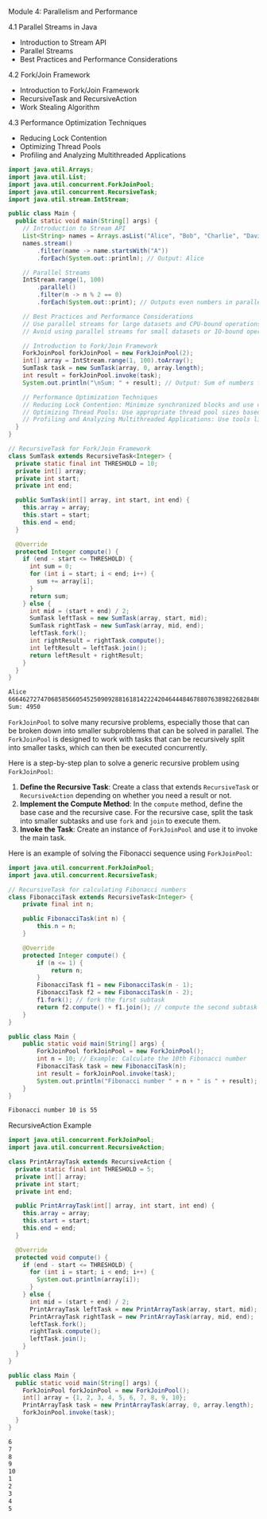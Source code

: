 Module 4: Parallelism and Performance

4.1 Parallel Streams in Java
- Introduction to Stream API
- Parallel Streams
- Best Practices and Performance Considerations

4.2 Fork/Join Framework
- Introduction to Fork/Join Framework
- RecursiveTask and RecursiveAction
- Work Stealing Algorithm

4.3 Performance Optimization Techniques
- Reducing Lock Contention
- Optimizing Thread Pools
- Profiling and Analyzing Multithreaded Applications


```java
import java.util.Arrays;
import java.util.List;
import java.util.concurrent.ForkJoinPool;
import java.util.concurrent.RecursiveTask;
import java.util.stream.IntStream;

public class Main {
  public static void main(String[] args) {
    // Introduction to Stream API
    List<String> names = Arrays.asList("Alice", "Bob", "Charlie", "David", "Eve");
    names.stream()
        .filter(name -> name.startsWith("A"))
        .forEach(System.out::println); // Output: Alice

    // Parallel Streams
    IntStream.range(1, 100)
        .parallel()
        .filter(n -> n % 2 == 0)
        .forEach(System.out::print); // Outputs even numbers in parallel

    // Best Practices and Performance Considerations
    // Use parallel streams for large datasets and CPU-bound operations
    // Avoid using parallel streams for small datasets or IO-bound operations

    // Introduction to Fork/Join Framework
    ForkJoinPool forkJoinPool = new ForkJoinPool(2);
    int[] array = IntStream.range(1, 100).toArray();
    SumTask task = new SumTask(array, 0, array.length);
    int result = forkJoinPool.invoke(task);
    System.out.println("\nSum: " + result); // Output: Sum of numbers from 1 to 99

    // Performance Optimization Techniques
    // Reducing Lock Contention: Minimize synchronized blocks and use concurrent collections
    // Optimizing Thread Pools: Use appropriate thread pool sizes based on the workload
    // Profiling and Analyzing Multithreaded Applications: Use tools like VisualVM, JProfiler, etc.
  }
}

// RecursiveTask for Fork/Join Framework
class SumTask extends RecursiveTask<Integer> {
  private static final int THRESHOLD = 10;
  private int[] array;
  private int start;
  private int end;

  public SumTask(int[] array, int start, int end) {
    this.array = array;
    this.start = start;
    this.end = end;
  }

  @Override
  protected Integer compute() {
    if (end - start <= THRESHOLD) {
      int sum = 0;
      for (int i = start; i < end; i++) {
        sum += array[i];
      }
      return sum;
    } else {
      int mid = (start + end) / 2;
      SumTask leftTask = new SumTask(array, start, mid);
      SumTask rightTask = new SumTask(array, mid, end);
      leftTask.fork();
      int rightResult = rightTask.compute();
      int leftResult = leftTask.join();
      return leftResult + rightResult;
    }
  }
}
```
```bash
Alice
6664627274706858566054525090928816181422242046444846788076389822682848642409694323436283081210
Sum: 4950
```

`ForkJoinPool` to solve many recursive problems, especially those that can be broken down into smaller subproblems that can be solved in parallel. The `ForkJoinPool` is designed to work with tasks that can be recursively split into smaller tasks, which can then be executed concurrently.

Here is a step-by-step plan to solve a generic recursive problem using `ForkJoinPool`:

1. **Define the Recursive Task**: Create a class that extends `RecursiveTask` or `RecursiveAction` depending on whether you need a result or not.
2. **Implement the Compute Method**: In the `compute` method, define the base case and the recursive case. For the recursive case, split the task into smaller subtasks and use `fork` and `join` to execute them.
3. **Invoke the Task**: Create an instance of `ForkJoinPool` and use it to invoke the main task.

Here is an example of solving the Fibonacci sequence using `ForkJoinPool`:

```java
import java.util.concurrent.ForkJoinPool;
import java.util.concurrent.RecursiveTask;

// RecursiveTask for calculating Fibonacci numbers
class FibonacciTask extends RecursiveTask<Integer> {
    private final int n;

    public FibonacciTask(int n) {
        this.n = n;
    }

    @Override
    protected Integer compute() {
        if (n <= 1) {
            return n;
        }
        FibonacciTask f1 = new FibonacciTask(n - 1);
        FibonacciTask f2 = new FibonacciTask(n - 2);
        f1.fork(); // fork the first subtask
        return f2.compute() + f1.join(); // compute the second subtask and join the first
    }
}

public class Main {
    public static void main(String[] args) {
        ForkJoinPool forkJoinPool = new ForkJoinPool();
        int n = 10; // Example: Calculate the 10th Fibonacci number
        FibonacciTask task = new FibonacciTask(n);
        int result = forkJoinPool.invoke(task);
        System.out.println("Fibonacci number " + n + " is " + result);
    }
}
```
```bash
Fibonacci number 10 is 55
```

RecursiveAction Example

```java
import java.util.concurrent.ForkJoinPool;
import java.util.concurrent.RecursiveAction;

class PrintArrayTask extends RecursiveAction {
  private static final int THRESHOLD = 5;
  private int[] array;
  private int start;
  private int end;

  public PrintArrayTask(int[] array, int start, int end) {
    this.array = array;
    this.start = start;
    this.end = end;
  }

  @Override
  protected void compute() {
    if (end - start <= THRESHOLD) {
      for (int i = start; i < end; i++) {
        System.out.println(array[i]);
      }
    } else {
      int mid = (start + end) / 2;
      PrintArrayTask leftTask = new PrintArrayTask(array, start, mid);
      PrintArrayTask rightTask = new PrintArrayTask(array, mid, end);
      leftTask.fork();
      rightTask.compute();
      leftTask.join();
    }
  }
}

public class Main {
  public static void main(String[] args) {
    ForkJoinPool forkJoinPool = new ForkJoinPool();
    int[] array = {1, 2, 3, 4, 5, 6, 7, 8, 9, 10};
    PrintArrayTask task = new PrintArrayTask(array, 0, array.length);
    forkJoinPool.invoke(task);
  }
}
```

```bash
6
7
8
9
10
1
2
3
4
5
```
